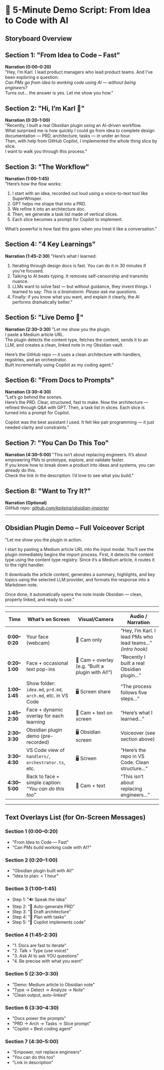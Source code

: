 # 🎥 5-Minute Demo Script: From Idea to Code with AI

## Storyboard Overview

## Section 1: "From Idea to Code – Fast"
**Narration (0:00–0:20)**  
"Hey, I’m Karl. I lead product managers who lead product teams. And I’ve been exploring a question:  
*Can PMs go from idea to working code using AI — without being engineers?*  
Turns out... the answer is yes. Let me show you how."

## Section 2: "Hi, I’m Karl 👋"
**Narration (0:20–1:00)**  
"Recently, I built a real Obsidian plugin using an AI-driven workflow.  
What surprised me is how quickly I could go from idea to complete design documentation — PRD, architecture, tasks — in under an hour.  
Then, with help from GitHub Copilot, I implemented the whole thing slice by slice.  
I want to walk you through this process."

## Section 3: "The Workflow"
**Narration (1:00–1:45)**  
"Here’s how the flow works:
1. I start with an idea, recorded out loud using a voice-to-text tool like SuperWhisper.
2. GPT helps me shape that into a PRD.
3. We refine it into an architecture doc.
4. Then, we generate a task list made of vertical slices.
5. Each slice becomes a prompt for Copilot to implement.

What’s powerful is how fast this goes when you treat it like a conversation."

## Section 4: "4 Key Learnings"
**Narration (1:45–2:30)**
"Here’s what I learned:
1. Iterating through design docs is fast. You can do it in 30 minutes if you’re focused.
2. Talking to AI beats typing. It removes self-censorship and transmits nuance.
3. LLMs want to solve fast — but without guidance, they invent things. I learned to say: *This is a brainstorm. Please ask me questions.*
4. Finally: if you know what you want, and explain it clearly, the AI performs dramatically better."

## Section 5: "Live Demo 🔧"
**Narration (2:30–3:30)**
"Let me show you the plugin.  
I paste a Medium article URL.  
The plugin detects the content type, fetches the content, sends it to an LLM, and creates a clean, linked note in my Obsidian vault.  

Here’s the GitHub repo — it uses a clean architecture with handlers, registries, and an orchestrator.  
Built incrementally using Copilot as my coding agent."

## Section 6: "From Docs to Prompts"
**Narration (3:30–4:30)**  
"Let’s go behind the scenes.  
Here’s the PRD. Clear, structured, fast to make.
Now the architecture — refined through Q&A with GPT.
Then, a task list in slices. Each slice is turned into a prompt for Copilot.

Copilot was the best assistant I used. It felt like pair programming — it just needed clarity and constraints."

## Section 7: "You Can Do This Too"
**Narration (4:30–5:00)**
"This isn’t about replacing engineers. It’s about empowering PMs to prototype, explore, and validate faster.  
If you know how to break down a product into ideas and systems, you can already do this.  
Check the link in the description. I’d love to see what you build."

## Section 8: "Want to Try It?"
**Narration (Optional)**  
*GitHub repo: [github.com/kpiteira/obsidian-importer](https://github.com/kpiteira/obsidian-importer)*

---

## Obsidian Plugin Demo – Full Voiceover Script

"Let me show you the plugin in action.

I start by pasting a Medium article URL into the input modal. You’ll see the plugin immediately begins the import process. First, it detects the content type using the content type registry. Since it’s a Medium article, it routes it to the right handler.

It downloads the article content, generates a summary, highlights, and key topics using the selected LLM provider, and formats the response into a Markdown note.

Once done, it automatically opens the note inside Obsidian — clean, properly linked, and ready to use."

---

| Time | What’s on Screen | Visual/Camera | Audio / Narration |
|------|------------------|---------------|-------------------|
| **0:00–0:20** | Your face (webcam) | 🎥 Cam only | “Hey, I’m Karl. I lead PMs who lead teams...” *(intro hook)* |
| **0:20–1:00** | Face + occasional text pop-ins | 🎥 Cam + overlay (e.g. “Built a plugin with AI!”) | “Recently I built a real Obsidian plugin...” |
| **1:00–1:45** | Show folder: `idea.md`, `prd.md`, `arch.md`, etc. in VS Code | 🖥️ Screen share | “The process follows five steps...” |
| **1:45–2:30** | Face + dynamic overlay for each learning | 🎥 Cam + text on screen | “Here’s what I learned...” |
| **2:30–3:30** | Obsidian plugin demo (pre-recorded) | 🖥️ Obsidian screen | Voiceover (see section above) |
| **3:30–4:30** | VS Code view of `handlers/`, `orchestrator.ts`, etc. | 🖥️ Screen | “Here’s the repo in VS Code. Clean structure...” |
| **4:30–5:00** | Back to face + simple caption: *“You can do this too”* | 🎥 Cam + text | “This isn’t about replacing engineers...” |

---

## Text Overlays List (for On-Screen Messages)

### Section 1 (0:00–0:20)
- "From Idea to Code — Fast"
- "Can PMs build working code with AI?"

### Section 2 (0:20–1:00)
- "Obsidian plugin built with AI!"
- "Idea to plan: < 1 hour"

### Section 3 (1:00–1:45)
- Step 1: “🔊 Speak the idea”
- Step 2: “📄 Auto-generate PRD”
- Step 3: “🚧 Draft architecture”
- Step 4: “📅 Plan with tasks”
- Step 5: “🤖 Copilot implements code”

### Section 4 (1:45–2:30)
- "1. Docs are fast to iterate"
- "2. Talk > Type (use voice)"
- "3. Ask AI to ask YOU questions"
- "4. Be precise with what you want"

### Section 5 (2:30–3:30)
- "Demo: Medium article to Obsidian note"
- "Type → Detect → Analyze → Note"
- "Clean output, auto-linked"

### Section 6 (3:30–4:30)
- "Docs power the prompts"
- "PRD → Arch → Tasks → Slice prompt"
- "Copilot = Best coding agent"

### Section 7 (4:30–5:00)
- "Empower, not replace engineers"
- "You can do this too"
- "Link in description"

